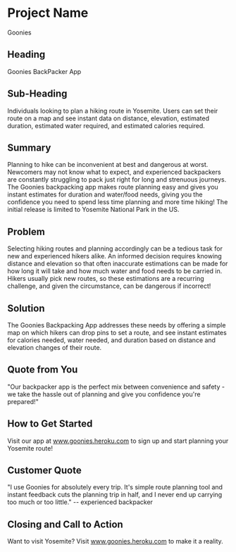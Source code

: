 # Project Name #

Goonies

## Heading ##

  Goonies BackPacker App

## Sub-Heading ##

  Individuals looking to plan a hiking route in Yosemite. Users can set their route on a map and see instant data on distance, elevation, estimated duration, estimated water required, and estimated calories required.

## Summary ##

  Planning to hike can be inconvenient at best and dangerous at worst. Newcomers may not know what to expect, and experienced backpackers are constantly struggling to pack just right for long and strenuous journeys. The Goonies backpacking app makes route planning easy and gives you instant estimates for duration and water/food needs, giving you the confidence you need to spend less time planning and more time hiking! The initial release is limited to Yosemite National Park in the US.

## Problem ##

  Selecting hiking routes and planning accordingly can be a tedious task for new and experienced hikers alike. An informed decision requires knowing distance and elevation so that often inaccurate estimations can be made for how long it will take and how much water and food needs to be carried in. Hikers usually pick new routes, so these estimations are a recurring challenge, and given the circumstance, can be dangerous if incorrect!

## Solution ##

  The Goonies Backpacking App addresses these needs by offering a simple map on which hikers can drop pins to set a route, and see instant estimates for calories needed, water needed, and duration based on distance and elevation changes of their route.

## Quote from You ##

  "Our backpacker app is the perfect mix between convenience and safety - we take the hassle out of planning and give you confidence you're prepared!"

## How to Get Started ##

  Visit our app at www.goonies.heroku.com to sign up and start planning your Yosemite route!

## Customer Quote ##

   "I use Goonies for absolutely every trip. It's simple route planning tool and instant feedback cuts the planning trip in half, and I never end up carrying too much or too little." -- experienced backpacker

## Closing and Call to Action ##

  Want to visit Yosemite? Visit www.goonies.heroku.com to make it a reality.
